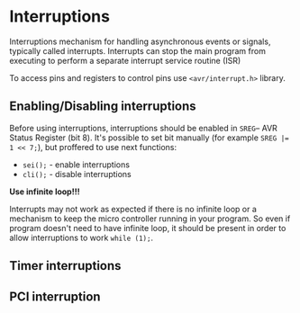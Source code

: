 # Interruptions
Interruptions mechanism for handling asynchronous events or signals, typically called interrupts. Interrupts can stop the main program from executing to perform a separate interrupt service routine (ISR)

To access pins and registers to control pins use `<avr/interrupt.h>` library.


## Enabling/Disabling interruptions
Before using interruptions, interruptions should be enabled in `SREG`– AVR Status Register (bit 8). 
It's possible to set bit manually (for example `SREG |= 1 << 7;`), but proffered to use next functions:
- `sei();` - enable interruptions
- `cli();` - disable interruptions

**Use infinite loop!!!**

Interrupts may not work as expected if there is no infinite loop or a mechanism to keep the micro controller running in your program. So even if program doesn't need to have infinite loop, it should be present in order to allow interruptions to work `while (1);`.


## Timer interruptions

## PCI interruption